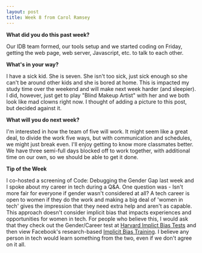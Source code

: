 ```yaml
---
layout: post
title: Week 8 from Carol Ramsey
---
```


**What did you do this past week?**

Our IDB team formed, our tools setup and we started coding on Friday, getting the web page, web server, Javascript, etc. to talk to each other. 

**What's in your way?**

I have a sick kid. She is seven. She isn't too sick, just sick enough so she can't be around other kids and she is bored at home. This is impacted my study time over the weekend and will make next week harder (and sleepier). I did, however, just get to play "Blind Makeup Artist" with her and we both look like mad clowns right now. I thought of adding a picture to this post, but decided against it. 

**What will you do next week?** 

I'm interested in how the team of five will work. It might seem like a great deal, to divide the work five ways, but with communication and schedules, we might just break even. I'll enjoy getting to know more classmates better. We have three semi-full days blocked off to work together, with additional time on our own, so we should be able to get it done. 

**Tip of the Week**

I co-hosted a screening of Code: Debugging the Gender Gap last week and I spoke about my career in tech during a Q&A. One question was - Isn't more fair for everyone if gender wasn't considered at all? A tech career is open to women if they do the work and making a big deal of 'women in tech' gives the impression that they need extra help and aren't as capable. This approach doesn't consider implicit bias that impacts experiences and opportunities for women in tech. For people who believe this, I would ask that they check out the Gender/Career test at <a href = "https://implicit.harvard.edu/implicit/takeatest.html"> Harvard Implict Bias Tests</a> and then view Facebook's research-based <a href="https://managingbias.fb.com/">Implicit Bias Training</a>. I believe any person in tech would learn something from the two, even if we don't agree on it all. 




